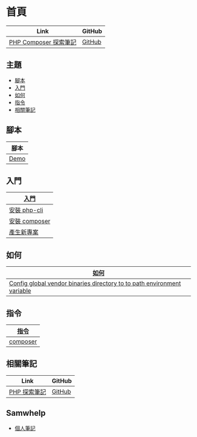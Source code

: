

# 首頁

| Link | GitHub |
| ---- | ------ |
| [PHP Composer 探索筆記](https://samwhelp.github.io/note-about-php-composer/) | [GitHub](https://github.com/samwhelp/note-about-php-composer) |




## 主題

* [腳本](#腳本)
* [入門](#入門)
* [如何](#如何)
* [指令](#指令)
* [相關筆記](#相關筆記)




## 腳本

| 腳本 |
| --- |
| [Demo](https://github.com/samwhelp/note-about-php-composer/tree/gh-pages/_demo) |




## 入門

| [入門](https://samwhelp.github.io/note-about-php-composer/read/start.html) |
| --- |
| [安裝 php-cli](https://samwhelp.github.io/note-about-php-composer/read/start/install-php-cli.html) |
| [安裝 composer](https://samwhelp.github.io/note-about-php-composer/read/start/install-composer.html) |
| [產生新專案](https://samwhelp.github.io/note-about-php-composer/read/start/create-project.html) |




## 如何

| [如何](https://samwhelp.github.io/note-about-php-composer/read/howto.html) |
| --- |
| [Config global vendor binaries directory to to path environment variable](https://samwhelp.github.io/note-about-php-composer/read/howto/config-composer-global-vendor-binaries-directory-to-path-environment-variable.html) |




## 指令

| [指令](https://samwhelp.github.io/note-about-php-composer/read/command.html) |
| --- |
| [composer](https://samwhelp.github.io/note-about-php-composer/read/command/composer.html) |




## 相關筆記

| Link | GitHub |
| ---- | ------ |
| [PHP 探索筆記](https://samwhelp.github.io/note-about-php/) | [GitHub](https://github.com/samwhelp/note-about-php) |




## Samwhelp

* [個人筆記](https://samwhelp.github.io/book/)

